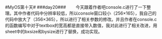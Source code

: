 #MyOS第十天#
###day20###
　　今天跟着作者吧console.c进行了一下整理。其中作者代码中分辨率较低，所以console窗口较小（256×165），我自己的代码中放大了（356×365），所以进行了相关参数的修改。并且作者在console.c的函数编写中对于textbox的宽高都是直接带入数值，我对此进行了相关改进，用sheet中的bxsize和bysize进行了替换，成功实现。